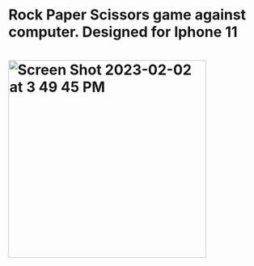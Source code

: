 # Rock Paper Scissors game against computer. Designed for Iphone 11

# <img width="391" alt="Screen Shot 2023-02-02 at 3 49 45 PM" src="https://user-images.githubusercontent.com/123691449/216331629-f9568288-f6aa-4650-9d2d-d4a71162bc42.png">

